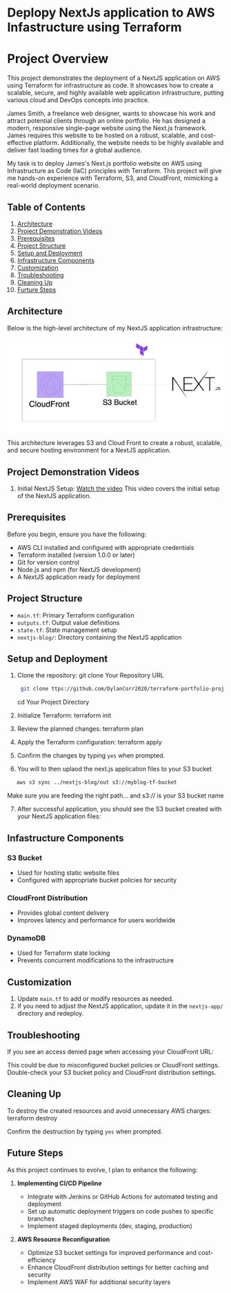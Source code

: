 # Deplopy NextJs application to AWS Infastructure using Terraform

# Project Overview

This project demonstrates the deployment of a NextJS application on AWS using Terraform for infrastructure as code. It showcases how to create a scalable, secure, and highly available web application infrastructure, putting various cloud and DevOps concepts into practice.

James Smith, a freelance web designer, wants to showcase his work and attract potential clients through an online portfolio. He has designed a modern, responsive single-page website using the Next.js framework. James requires this website to be hosted on a robust, scalable, and cost-effective platform. Additionally, the website needs to be highly available and deliver fast loading times for a global audience.

My task is to deploy James's Next.js portfolio website on AWS using Infrastructure as Code (IaC) principles with Terraform. This project will give me hands-on experience with Terraform, S3, and CloudFront, mimicking a real-world deployment scenario.

## Table of Contents

1. [Architecture](#architecture)
2. [Project Demonstration Videos](#project-demonstration-videos)
3. [Prerequisites](#prerequisites)
4. [Project Structure](#project-structure)
5. [Setup and Deployment](#setup-and-deployment)
6. [Infrastructure Components](#infrastructure-components)
7. [Customization](#customization)
8. [Troubleshooting](#troubleshooting)
9. [Cleaning Up](#cleaning-up)
10. [Furture Steps](#future-steps)

## Architecture

Below is the high-level architecture of my NextJS application infrastructure:

![Next.JS Website Architecture](./images/Diagram.png)

This architecture leverages S3 and Cloud Front to create a robust, scalable, and secure hosting environment for a NextJS application.

## Project Demonstration Videos

1. Initial NextJS Setup: [Watch the video](https://www.loom.com/share/87e3c808711f4c91b09cb0c893a8a7a5)
   This video covers the initial setup of the NextJS application.

## Prerequisites

Before you begin, ensure you have the following:

- AWS CLI installed and configured with appropriate credentials
- Terraform installed (version 1.0.0 or later)
- Git for version control
- Node.js and npm (for NextJS development)
- A NextJS application ready for deployment

## Project Structure

- `main.tf`: Primary Terraform configuration
- `outputs.tf`: Output value definitions
- `state.tf`: State management setup
- `nextjs-blog/`: Directory containing the NextJS application

## Setup and Deployment

1. Clone the repository:
   git clone Your Repository URL

   ```bash
    git clone ttps://github.com/DylanCorr2020/terraform-portfolio-project.git
   ```

   cd Your Project Directory

2. Initialize Terraform:
   terraform init

3. Review the planned changes:
   terraform plan

4. Apply the Terraform configuration:
   terraform apply

5. Confirm the changes by typing `yes` when prompted.

6. You will to then uplaod the next.js application files to your S3 bucket

```bash
   aws s3 sync ../nextjs-blog/out s3://myblog-tf-bucket
```

Make sure you are feeding the right path... and s3:// is your S3 bucket name

7. After successful application, you should see the S3 bucket created with your NextJS application files:

## Infastructure Components

### S3 Bucket

- Used for hosting static website files
- Configured with appropriate bucket policies for security

### CloudFront Distribution

- Provides global content delivery
- Improves latency and performance for users worldwide

### DynamoDB

- Used for Terraform state locking
- Prevents concurrent modifications to the infrastructure

## Customization

1. Update `main.tf` to add or modify resources as needed.
2. If you need to adjust the NextJS application, update it in the `nextjs-app/` directory and redeploy.

## Troubleshooting

If you see an access denied page when accessing your CloudFront URL:

This could be due to misconfigured bucket policies or CloudFront settings. Double-check your S3 bucket policy and CloudFront distribution
settings.

## Cleaning Up

To destroy the created resources and avoid unnecessary AWS charges:
terraform destroy

Confirm the destruction by typing `yes` when prompted.

## Future Steps

As this project continues to evolve, I plan to enhance the following:

1. **Implementing CI/CD Pipeline**

   - Integrate with Jenkins or GitHub Actions for automated testing and deployment
   - Set up automatic deployment triggers on code pushes to specific branches
   - Implement staged deployments (dev, staging, production)

2. **AWS Resource Reconfiguration**

   - Optimize S3 bucket settings for improved performance and cost-efficiency
   - Enhance CloudFront distribution settings for better caching and security
   - Implement AWS WAF for additional security layers
